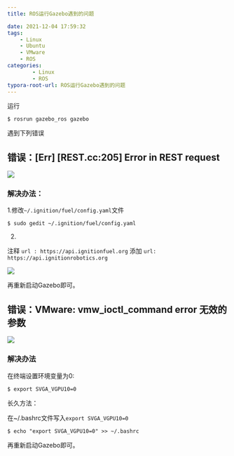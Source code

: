```yaml
---
title: ROS运行Gazebo遇到的问题

date: 2021-12-04 17:59:32
tags: 
    - Linux
    - Ubuntu
    - VMware
    - ROS
categories: 
        - Linux
        - ROS
typora-root-url: ROS运行Gazebo遇到的问题
---
```


运行

```
$ rosrun gazebo_ros gazebo
```

遇到下列错误

## 错误：[Err] [REST.cc:205] Error in REST request

![](REST.png)

### 解决办法：

1.修改`~/.ignition/fuel/config.yaml`文件

```
$ sudo gedit ~/.ignition/fuel/config.yaml
```

2.

注释 `url : https://api.ignitionfuel.org`
添加 `url: https://api.ignitionrobotics.org`

![](config_yml.png)

再重新启动Gazebo即可。

## 错误：VMware: vmw_ioctl_command error 无效的参数

![](无效参数.png)

### 解决办法

在终端设置环境变量为0:

```
$ export SVGA_VGPU10=0
```

长久方法：

在~/.bashrc文件写入`export SVGA_VGPU10=0`

```
$ echo "export SVGA_VGPU10=0" >> ~/.bashrc
```

再重新启动Gazebo即可。

